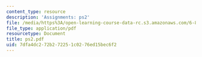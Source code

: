 ```yaml
---
content_type: resource
description: 'Assignments: ps2'
file: /media/https%3A/open-learning-course-data-rc.s3.amazonaws.com/6-821-programming-languages-fall-2002/7dfa4dc272b272251c0276ed15bec6f2_ps2.pdf
file_type: application/pdf
resourcetype: Document
title: ps2.pdf
uid: 7dfa4dc2-72b2-7225-1c02-76ed15bec6f2
---
```

